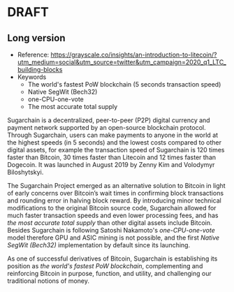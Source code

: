 # DRAFT

## Long version
- Reference: https://grayscale.co/insights/an-introduction-to-litecoin/?utm_medium=social&utm_source=twitter&utm_campaign=2020_q1_LTC_building-blocks
- Keywords
  * The world's fastest PoW blockchain (5 seconds transaction speed)
  * Native SegWit (Bech32)
  * one-CPU-one-vote
  * The most accurate total supply

Sugarchain is a decentralized, peer-to-peer (P2P) digital currency and payment network supported by an open-source blockchain protocol. Through Sugarchain, users can make payments to anyone in the world at the highest speeds (in 5 seconds) and the lowest costs compared to other digital assets, for example the transaction speed of Sugarchain is 120 times faster than Bitcoin, 30 times faster than Litecoin and 12 times faster than Dogecoin. It was launched in August 2019 by Zenny Kim and Volodymyr Biloshytskyi.

The Sugarchain Project emerged as an alternative solution to Bitcoin in light of early concerns over Bitcoin’s wait times in confirming block transactions and rounding error in halving block reward. By introducing minor technical modifications to the original Bitcoin source code, Sugarchain allowed for much faster transaction speeds and even lower processing fees, and has *the most accurate total supply* than other digital assets include Bitcoin. Besides Sugarchain is following Satoshi Nakamoto's *one-CPU-one-vote* model therefore GPU and ASIC mining is not possible, and the first *Native SegWit (Bech32)* implementation by default since its launching.

As one of successful derivatives of Bitcoin, Sugarchain is establishing its position as *the world's fastest PoW blockchain*, complementing and reinforcing Bitcoin in purpose, function, and utility, and challenging our traditional notions of money.
